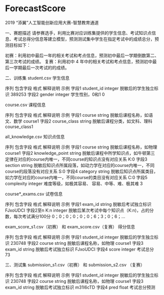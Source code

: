 # ForecastScore
2019 “添翼”人工智能创新应用大赛-智慧教育通道

一、赛题描述
请参赛选手，利用比赛对应训练集提供的学生信息、考试知识点信息、考试总得分信息等建立模型，预测测试集中学生在指定考试中的成绩总分，预测目标如下：

初赛：利用初中最后一年的相关考试和考点信息，预测初中最后一学期倒数第二、第三次考试的成绩。
复赛：利用初中 4 年中的相关考试和考点信息，预测初中最后一学期最后一次考试的的成绩。


二、训练集
student.csv 学生信息

序列	    包含字段	        格式	        解释说明	            示例
字段1	student_id	    integer 	脱敏后的学生独立标识	389253
字段2	gender	        integer	    学生性别，0和1	    0



course.csv 课程信息

序列	    包含字段	        格式	        解释说明                       示例
字段1	course	        string	    脱敏后课程名称，如语文、数学	     course1
字段2	course_class	string	    脱敏后课程分类，如文科、理科	     course_class1



all_knowledge.csv 知识点信息

序列	    包含字段	            格式	        解释说明	                                                                        示例
字段1	course	            string	    脱敏后课程名称，如物理	                                                            course1
字段2	knowledge_point	    string	    脱敏后课程中所学知识点，如牛顿第三定律在对应的course内唯一，不同course的知识点没有对应关系	    K:0
字段3	section	            string	    脱敏后知识点所属段落，如动力学在对应的course内唯一，不同course的段落没有对应关系	            S:0
字段4	category	        string	    脱敏后知识点所属类目，如力学在对应的course内唯一，不同course的类目没有对应关系	            C:0
字段5	complexity	        integer	    难度等级，如极其容易、 容易、中等、难、极其难	3



course*_exams.csv 试卷信息

序列	    包含字段	    格式	        解释说明	                                                示例
字段1	exam_id	    string  	脱敏后考试独立标识	                                        FJxoUDCI
字段2至n	K:n	        integer 	脱敏后某次考试中每个知识点（K:n)，占的分数，每次考试满分100分	    0；0；0；0；0；0；6；3；0；6；...



exam_score_s1.csv（初赛） 和 exam_score.csv（复赛） 得分信息

序列	    包含字段	        格式	        解释说明	                示例
字段1	student_id	    integer	    脱敏后的学生独立标识	    230748
字段2	course	        string	    脱敏后课程名称，如物理	    course1
字段3	exam_id	        string	    脱敏后考试独立标识	        FJxoUDCI
字段4	score	        integer	    考试总分	                73



三、测试集
submission_s1.csv（初赛） 和 submission_s2.csv （复赛）

序列	    包含字段	        格式	        解释说明	                示例
字段1	student_id	    integer	    脱敏后的学生独立标识	    230748
字段2	course	        string	    脱敏后课程名称，如物理	    course1
字段3	exam_id	        string	    脱敏后考试独立标识	        m31I6cTD
字段4	pred	        float	    考试总分预测

